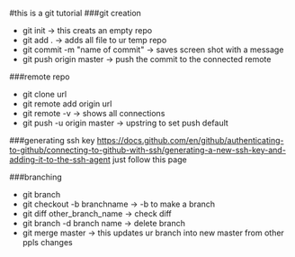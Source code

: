 #this is a git tutorial
###git creation
- git init -> this creats an empty repo
- git add . -> adds all file to ur temp repo
- git commit -m "name of commit" -> saves screen shot with a message
- git push origin master -> push the commit to the connected remote

###remote repo
- git clone url
- git remote add origin url
- git remote -v -> shows all connections
- git push -u origin master -> upstring to set push default


###generating ssh key
https://docs.github.com/en/github/authenticating-to-github/connecting-to-github-with-ssh/generating-a-new-ssh-key-and-adding-it-to-the-ssh-agent
just follow this page

###branching
- git branch
- git checkout -b branchname -> -b to make a branch
- git diff other_branch_name -> check diff
- git branch -d branch name -> delete branch
- git merge master -> this updates ur branch into new master from other ppls changes


